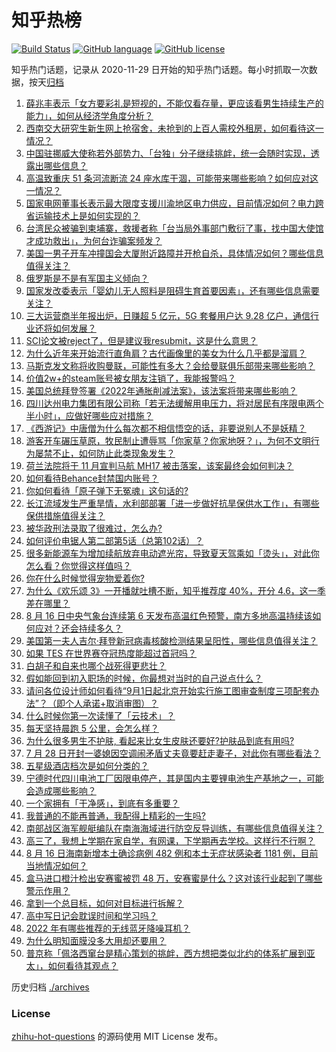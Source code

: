 # 知乎热榜
[![Build Status](https://github.com/ToWeLong/zhihu-hot-questions/workflows/CI/badge.svg)](https://github.com/ToWeLong/zhihu-hot-questions/actions)
[![GitHub language](https://img.shields.io/badge/language-golang-orange.svg)](https://golang.org/)
[![GitHub license](https://img.shields.io/github/license/ToWeLong/zhihu-hot-questions)](https://github.com/ToWeLong/zhihu-hot-questions/blob/main/LICENSE)

知乎热门话题，记录从 2020-11-29 日开始的知乎热门话题。每小时抓取一次数据，按天[归档](./archives)

<!-- BEGIN -->

1. [薛兆丰表示「女方要彩礼是短视的，不能仅看存量，更应该看男生持续生产的能力」，如何从经济学角度分析？](https://www.zhihu.com/question/548712752)
1. [西南交大研究生新生网上抢宿舍，未抢到的上百人需校外租房，如何看待这一情况？](https://www.zhihu.com/question/548665084)
1. [中国驻挪威大使称若外部势力、「台独」分子继续挑衅，统一会随时实现，透露出哪些信息？](https://www.zhihu.com/question/548759711)
1. [高温致重庆 51 条河流断流 24 座水库干涸，可能带来哪些影响？如何应对这一情况？](https://www.zhihu.com/question/548685460)
1. [国家电网董事长表示最大限度支援川渝地区电力供应，目前情况如何？电力跨省运输技术上是如何实现的？](https://www.zhihu.com/question/548690063)
1. [台湾民众被骗到柬埔寨，救援者称「台当局外事部门敷衍了事，找中国大使馆才成功救出」，为何台诈骗案频发？](https://www.zhihu.com/question/548668439)
1. [美国一男子开车冲撞国会大厦附近路障并开枪自杀，具体情况如何？哪些信息值得关注？](https://www.zhihu.com/question/548402915)
1. [俄罗斯是不是有军国主义倾向？](https://www.zhihu.com/question/541789611)
1. [国家发改委表示「婴幼儿无人照料是阻碍生育首要因素」，还有哪些信息需要关注？](https://www.zhihu.com/question/548766488)
1. [三大运营商半年报出炉，日赚超 5 亿元，5G 套餐用户达 9.28 亿户，通信行业还将如何发展？](https://www.zhihu.com/question/548743295)
1. [SCI论文被reject了，但是建议我resubmit，这是什么意思？](https://www.zhihu.com/question/547521297)
1. [为什么近年来开始流行直角肩？古代画像里的美女为什么几乎都是溜肩？](https://www.zhihu.com/question/546364995)
1. [马斯克发文称将收购曼联，可能性有多大？会给曼联俱乐部带来哪些影响？](https://www.zhihu.com/question/548745404)
1. [价值2w+的steam账号被女朋友注销了，我能报警吗？](https://www.zhihu.com/question/395436433)
1. [美国总统拜登签署《2022年通胀削减法案》，该法案将带来哪些影响？](https://www.zhihu.com/question/548742095)
1. [四川达州电力集团有限公司称「若无法缓解用电压力，将对居民有序限电两个半小时」，应做好哪些应对措施？](https://www.zhihu.com/question/548777890)
1. [《西游记》中唐僧为什么每次都不相信悟空的话，非要说别人不是妖精？](https://www.zhihu.com/question/506100031)
1. [游客开车碾压草原，牧民制止遭辱骂「你家草？你家地呀？」，为何不文明行为屡禁不止，如何防止此类现象发生？](https://www.zhihu.com/question/548502870)
1. [荷兰法院将于 11 月宣判马航 MH17 被击落案，该案最终会如何判决？](https://www.zhihu.com/question/548550855)
1. [如何看待Behance封禁国内账号？](https://www.zhihu.com/question/548737606)
1. [你如何看待「原子弹下无冤魂」这句话的?](https://www.zhihu.com/question/548592468)
1. [长江流域发生严重旱情，水利部部署「进一步做好抗旱保供水工作」，有哪些保供措施值得关注？](https://www.zhihu.com/question/548686100)
1. [被华政刑法录取了很难过，怎么办?](https://www.zhihu.com/question/548626164)
1. [如何评价电锯人第二部第5话（总第102话）？](https://www.zhihu.com/question/548721858)
1. [很多新能源车为增加续航放弃电动遮光帘，导致夏天驾乘如「烫头」，对此你怎么看？你觉得这样值吗？](https://www.zhihu.com/question/538788526)
1. [你在什么时候觉得宠物爱着你?](https://www.zhihu.com/question/540811587)
1. [为什么《欢乐颂 3》一开播就吐槽不断，知乎推荐度 40%，开分 4.6，这一季差在哪里？](https://www.zhihu.com/question/548069868)
1. [8 月 16 日中央气象台连续第 6 天发布高温红色预警，南方多地高温持续该如何应对？还会持续多久？](https://www.zhihu.com/question/548742707)
1. [美国第一夫人吉尔·拜登新冠病毒核酸检测结果呈阳性，哪些信息值得关注？](https://www.zhihu.com/question/548711803)
1. [如果 TES 在世界赛夺冠热度能超过首冠吗？](https://www.zhihu.com/question/547983660)
1. [白胡子和自来也哪个战死得更悲壮？](https://www.zhihu.com/question/547924105)
1. [假如能回到初入职场的时候，你最想对当时的自己说点什么？](https://www.zhihu.com/question/548490633)
1. [请问各位设计师如何看待“9月1日起北京开始实行施工图审查制度三项配套办法”？（即个人承诺+取消审图）？](https://www.zhihu.com/question/547449163)
1. [什么时候你第一次读懂了「云技术」？](https://www.zhihu.com/question/548439037)
1. [每天坚持晨跑 5 公里，会怎么样？](https://www.zhihu.com/question/543705116)
1. [为什么很多男生不护肤, 看起来比女生皮肤还要好?护肤品到底有用吗?](https://www.zhihu.com/question/544183722)
1. [7 月 28 日开封一婆媳因空调闹矛盾丈夫竟要赶走妻子，对此你有哪些看法？](https://www.zhihu.com/question/546129940)
1. [五星级酒店档次是如何分类的？](https://www.zhihu.com/question/21441440)
1. [宁德时代四川电池工厂因限电停产，其是国内主要锂电池生产基地之一，可能会造成哪些影响？](https://www.zhihu.com/question/548754095)
1. [一个家拥有「干净感」，到底有多重要？](https://www.zhihu.com/question/547971081)
1. [我普通的不能再普通，我配得上精彩的一生吗?](https://www.zhihu.com/question/548690801)
1. [南部战区海军舰艇编队在南海海域进行防空反导训练，有哪些信息值得关注？](https://www.zhihu.com/question/548778322)
1. [高三了，我想上学期在家自学，有网课，下学期再去学校。这样行不行啊？](https://www.zhihu.com/question/547573966)
1. [8 月 16 日海南新增本土确诊病例 482 例和本土无症状感染者 1181 例，目前当地情况如何？](https://www.zhihu.com/question/548742398)
1. [盒马进口橙汁检出安赛蜜被罚 48 万，安赛蜜是什么？这对该行业起到了哪些警示作用？](https://www.zhihu.com/question/548618977)
1. [拿到一个总目标，如何对目标进行拆解？](https://www.zhihu.com/question/24168281)
1. [高中写日记会耽误时间和学习吗？](https://www.zhihu.com/question/548727006)
1. [2022 年有哪些推荐的无线蓝牙降噪耳机？](https://www.zhihu.com/question/543532956)
1. [为什么明知面膜没多大用却还要用？](https://www.zhihu.com/question/542486779)
1. [普京称「佩洛西窜台是精心策划的挑衅，西方想把类似北约的体系扩展到亚太」，如何看待其观点？](https://www.zhihu.com/question/548691694)

<!-- END -->

历史归档 [./archives](./archives)


### License
[zhihu-hot-questions](https://github.com/towelong/zhihu-hot-questions) 的源码使用 MIT License 发布。